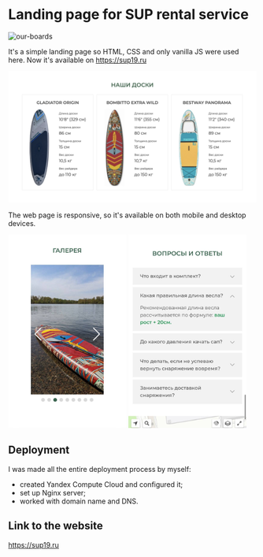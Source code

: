 # Landing page for SUP rental service

![our-boards](https://github.com/iti-rina/supsurf-project/raw/main/docs/cover-desktop.png)

It's a simple landing page so HTML, CSS and only vanilla JS were used here. Now it's available on https://sup19.ru

![our-boards](https://github.com/iti-rina/supsurf-project/raw/main/docs/our-boards-block.png)

The web page is responsive, so it's available on both mobile and desktop devices.

<img src="https://github.com/iti-rina/supsurf-project/raw/main/docs/gallery-mobile.jpg" width="240"> <img src="https://github.com/iti-rina/supsurf-project/raw/main/docs/faq-mobile.jpg" width="240">

## Deployment

I was made all the entire deployment process by myself:

- created Yandex Compute Cloud and configured it;
- set up Nginx server;
- worked with domain name and DNS.

## Link to the website

https://sup19.ru 


